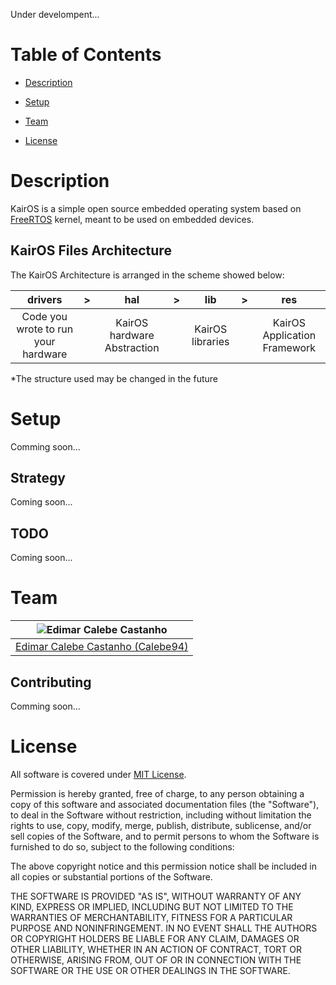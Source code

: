 
Under develompent... 

# Table of Contents

* [Description](#description)

* [Setup](#setup)

* [Team](#team)

* [License](#license)

# Description

KairOS is a simple open source embedded operating system based on [FreeRTOS](https://www.freertos.org) kernel, meant to be used on embedded devices.

## KairOS Files Architecture

The KairOS Architecture is arranged in the scheme showed below:

| drivers | > | hal | > | lib | > | res |
|:-------:|:--:|:---:|:--:|:---:|:--:|:---:|
| Code you wrote to run your hardware | | KairOS hardware Abstraction | | KairOS libraries | | KairOS Application Framework |

*The structure used may be changed in the future

# Setup

Comming soon...

## Strategy

Coming soon...

## TODO

Coming soon...

# Team

| <img src="https://github.com/Calebe94.png?size=200" alt="Edimar Calebe Castanho"> |
|:---------------------------------------------------------------------------------:|
| [Edimar Calebe Castanho (Calebe94)](https://github.com/Calebe94)                  |

## Contributing

Comming soon...

# License

All software is covered under [MIT License](https://opensource.org/licenses/MIT).

Permission is hereby granted, free of charge, to any person obtaining a copy of this software and associated documentation files (the "Software"), to deal in the Software without restriction, including without limitation the rights to use, copy, modify, merge, publish, distribute, sublicense, and/or sell copies of the Software, and to permit persons to whom the Software is furnished to do so, subject to the following conditions:

The above copyright notice and this permission notice shall be included in all copies or substantial portions of the Software.

THE SOFTWARE IS PROVIDED "AS IS", WITHOUT WARRANTY OF ANY KIND, EXPRESS OR IMPLIED, INCLUDING BUT NOT LIMITED TO THE WARRANTIES OF MERCHANTABILITY, FITNESS FOR A PARTICULAR PURPOSE AND NONINFRINGEMENT. IN NO EVENT SHALL THE AUTHORS OR COPYRIGHT HOLDERS BE LIABLE FOR ANY CLAIM, DAMAGES OR OTHER LIABILITY, WHETHER IN AN ACTION OF CONTRACT, TORT OR OTHERWISE, ARISING FROM, OUT OF OR IN CONNECTION WITH THE SOFTWARE OR THE USE OR OTHER DEALINGS IN THE SOFTWARE.
